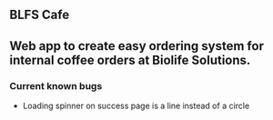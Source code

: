 ## BLFS Cafe

Web app to create easy ordering system for internal coffee orders at Biolife Solutions.
---

### Current known bugs
- Loading spinner on success page is a line instead of a circle